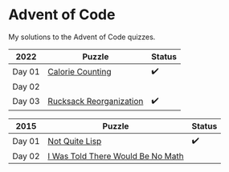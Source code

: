 # Advent of Code
My solutions to the Advent of Code quizzes.

|2022 |Puzzle | Status |
|-----|-------|--------|
| Day 01|[Calorie Counting](https://adventofcode.com/2022/day/1)| :heavy_check_mark: |
| Day 02|[]() | |
| Day 03|[Rucksack Reorganization](https://adventofcode.com/2022/day/3) | :heavy_check_mark: |

|2015 |Puzzle | Status |
|-----|-------|--------|
| Day 01|[Not Quite Lisp](https://adventofcode.com/2015/day/1)| :heavy_check_mark: |
| Day 02|[I Was Told There Would Be No Math](https://adventofcode.com/2015/day/2) | |

